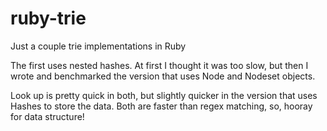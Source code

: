 # ruby-trie

Just a couple trie implementations in Ruby

The first uses nested hashes. At first I thought it was too slow, but then I wrote and benchmarked the version that uses Node and Nodeset objects. 

Look up is pretty quick in both, but slightly quicker in the version that uses Hashes to store the data. Both are faster than regex matching, so, hooray for data structure!
